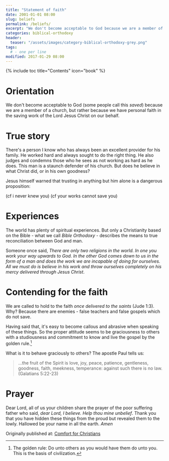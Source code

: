 ```yaml
---
title: "Statement of faith"
date: 2001-01-01 08:00
slug: beliefs
permalink: /beliefs/
excerpt: "We don't become acceptable to God because we are a member of a church, but rather because we have personal faith in the saving work of the Lord Jesus Christ on our behalf."
categories: biblical-orthodoxy
header:
  teaser: "/assets/images/category-biblical-orthodoxy-grey.png"
tags:
  # - one per line
modified: 2017-01-29 08:00
---
```

{% include toc title="Contents" icon="book" %}

# Orientation
We don't become acceptable to God (some people call this *saved*) because we are a member of a church, but rather because we have personal faith in the saving work of the Lord Jesus Christ on our behalf.  

# True story
There's a person I know who has always been an excellent provider for his family.  He worked hard and always sought to do the right thing.  He also judges and condemns those who he sees as not working as hard as he does.  This man is a staunch defender of his church.  But does he believe in what Christ did, or in his own goodness?

Jesus himself warned that trusting in anything but him alone is a dangerous proposition:

(cf i never knew you)
(cf your works cannot save you)

# Experiences
The world has plenty of spiritual experiences.  But only a Christianity based on the Bible - what we call *Bible Orthodoxy* - describes the means to true reconciliation between God and man.

Someone once said, *There are only two religions in the world.  In one you work your way upwards to God.  In the other God comes down to us in the form of a man and does the work we are incapable of doing for ourselves.  All we must do is believe in his work and throw ourselves completely on his mercy delivered through Jesus Christ*.

# Contending for the faith
We are called to hold to the faith *once delivered to the saints* (Jude 1:3).  Why?  Because there are enemies - false teachers and false gospels which do not save.

Having said that, it's easy to become callous and abrasive when speaking of these things.  So the proper attitude seems to be graciousness to others with a studiousness and commitment to know and live the gospel by the golden rule.[^85fc7e66]

[^85fc7e66]: The golden rule: Do unto others as you would have them do unto you.  This is the basis of civilization.

What is it to behave graciously to others?  The apostle Paul tells us:

>...the fruit of the Spirit is love, joy, peace, patience, gentleness, goodness, faith, meekness, temperance: against such there is no law. (Galatians 5:22-23)


# Prayer
Dear Lord, all of us your children share the prayer of the poor suffering father who said, *dear Lord, I believe.  Help thou mine unbelief*.  Thank you that you have hidden these things from the proud but revealed them to the lowly.  Hallowed be your name in all the earth.  *Amen*


<div>Originally published at: <a href='http://www.alecsatin.com/'>Comfort for Christians</a></div>
